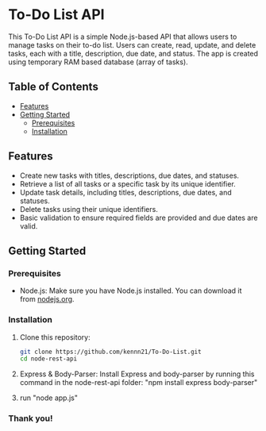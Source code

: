 # To-Do List API

This To-Do List API is a simple Node.js-based API that allows users to manage tasks on their to-do list. Users can create, read, update, and delete tasks, each with a title, description, due date, and status. The app is created using temporary RAM based database (array of tasks).

## Table of Contents

- [Features](#features)
- [Getting Started](#getting-started)
  - [Prerequisites](#prerequisites)
  - [Installation](#installation)

## Features

- Create new tasks with titles, descriptions, due dates, and statuses.
- Retrieve a list of all tasks or a specific task by its unique identifier.
- Update task details, including titles, descriptions, due dates, and statuses.
- Delete tasks using their unique identifiers.
- Basic validation to ensure required fields are provided and due dates are valid.

## Getting Started

### Prerequisites

- Node.js: Make sure you have Node.js installed. You can download it from [nodejs.org](https://nodejs.org/).

### Installation

1. Clone this repository:

   ```bash
   git clone https://github.com/kennn21/To-Do-List.git
   cd node-rest-api
2. Express & Body-Parser: Install Express and body-parser by running this command in the node-rest-api folder: "npm install express body-parser"
3. run "node app.js"

### Thank you!